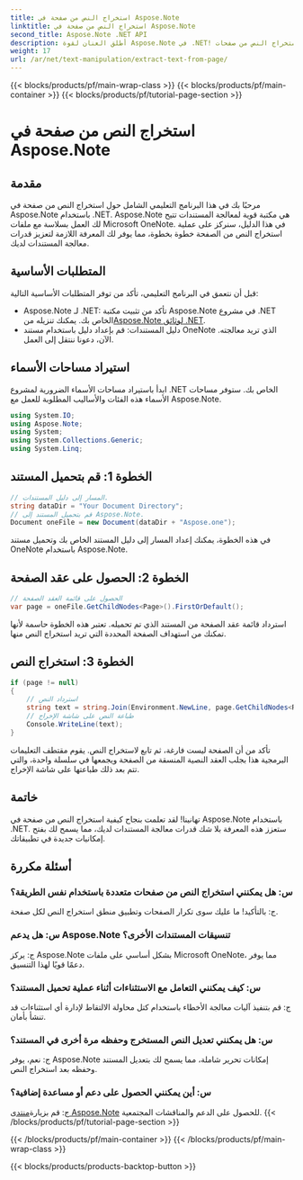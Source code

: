 ```yaml
---
title: استخراج النص من صفحة في Aspose.Note
linktitle: استخراج النص من صفحة في Aspose.Note
second_title: Aspose.Note .NET API
description: أطلق العنان لقوة Aspose.Note في .NET! تعلم كيفية استخراج النص من صفحات OneNote خطوة بخطوة. ارفع مهاراتك في معالجة المستندات اليوم.
weight: 17
url: /ar/net/text-manipulation/extract-text-from-page/
---
```


{{< blocks/products/pf/main-wrap-class >}}
{{< blocks/products/pf/main-container >}}
{{< blocks/products/pf/tutorial-page-section >}}

# استخراج النص من صفحة في Aspose.Note

## مقدمة
مرحبًا بك في هذا البرنامج التعليمي الشامل حول استخراج النص من صفحة في Aspose.Note باستخدام .NET. Aspose.Note هي مكتبة قوية لمعالجة المستندات تتيح لك العمل بسلاسة مع ملفات Microsoft OneNote. في هذا الدليل، سنركز على عملية استخراج النص من الصفحة خطوة بخطوة، مما يوفر لك المعرفة اللازمة لتعزيز قدرات معالجة المستندات لديك.
## المتطلبات الأساسية
قبل أن نتعمق في البرنامج التعليمي، تأكد من توفر المتطلبات الأساسية التالية:
-  Aspose.Note لـ .NET: تأكد من تثبيت مكتبة Aspose.Note في مشروع .NET الخاص بك. يمكنك تنزيله من[Aspose.Note لوثائق .NET](https://reference.aspose.com/note/net/).
- دليل المستندات: قم بإعداد دليل باستخدام مستند OneNote الذي تريد معالجته.
الآن، دعونا ننتقل إلى العمل.
## استيراد مساحات الأسماء
ابدأ باستيراد مساحات الأسماء الضرورية لمشروع .NET الخاص بك. ستوفر مساحات الأسماء هذه الفئات والأساليب المطلوبة للعمل مع Aspose.Note.
```csharp
using System.IO;
using Aspose.Note;
using System;
using System.Collections.Generic;
using System.Linq;
```
## الخطوة 1: قم بتحميل المستند
```csharp
// المسار إلى دليل المستندات.
string dataDir = "Your Document Directory";
// قم بتحميل المستند إلى Aspose.Note.
Document oneFile = new Document(dataDir + "Aspose.one");
```
في هذه الخطوة، يمكنك إعداد المسار إلى دليل المستند الخاص بك وتحميل مستند OneNote باستخدام Aspose.Note.
## الخطوة 2: الحصول على عقد الصفحة
```csharp
// الحصول على قائمة العقد الصفحة
var page = oneFile.GetChildNodes<Page>().FirstOrDefault();
```
استرداد قائمة عقد الصفحة من المستند الذي تم تحميله. تعتبر هذه الخطوة حاسمة لأنها تمكنك من استهداف الصفحة المحددة التي تريد استخراج النص منها.
## الخطوة 3: استخراج النص
```csharp
if (page != null)
{
    // استرداد النص
    string text = string.Join(Environment.NewLine, page.GetChildNodes<RichText>().Select(e => e.Text)) + Environment.NewLine;
    // طباعة النص على شاشة الإخراج
    Console.WriteLine(text);
}
```
تأكد من أن الصفحة ليست فارغة، ثم تابع لاستخراج النص. يقوم مقتطف التعليمات البرمجية هذا بجلب العقد النصية المنسقة من الصفحة ويجمعها في سلسلة واحدة، والتي تتم بعد ذلك طباعتها على شاشة الإخراج.
## خاتمة
تهانينا! لقد تعلمت بنجاح كيفية استخراج النص من صفحة في Aspose.Note باستخدام .NET. ستعزز هذه المعرفة بلا شك قدرات معالجة المستندات لديك، مما يسمح لك بفتح إمكانيات جديدة في تطبيقاتك.
## أسئلة مكررة
### س: هل يمكنني استخراج النص من صفحات متعددة باستخدام نفس الطريقة؟
ج: بالتأكيد! ما عليك سوى تكرار الصفحات وتطبيق منطق استخراج النص لكل صفحة.
### س: هل يدعم Aspose.Note تنسيقات المستندات الأخرى؟
ج: يركز Aspose.Note بشكل أساسي على ملفات Microsoft OneNote، مما يوفر دعمًا قويًا لهذا التنسيق.
### س: كيف يمكنني التعامل مع الاستثناءات أثناء عملية تحميل المستند؟
ج: قم بتنفيذ آليات معالجة الأخطاء باستخدام كتل محاولة الالتقاط لإدارة أي استثناءات قد تنشأ بأمان.
### س: هل يمكنني تعديل النص المستخرج وحفظه مرة أخرى في المستند؟
ج: نعم، يوفر Aspose.Note إمكانات تحرير شاملة، مما يسمح لك بتعديل المستند وحفظه بعد استخراج النص.
### س: أين يمكنني الحصول على دعم أو مساعدة إضافية؟
 ج: قم بزيارة[منتدى Aspose.Note](https://forum.aspose.com/c/note/28) للحصول على الدعم والمناقشات المجتمعية.
{{< /blocks/products/pf/tutorial-page-section >}}

{{< /blocks/products/pf/main-container >}}
{{< /blocks/products/pf/main-wrap-class >}}

{{< blocks/products/products-backtop-button >}}
